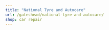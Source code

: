 ```yaml
---
title: "National Tyre and Autocare"
url: /gateshead/national-tyre-and-autocare/
shop: car repair
---
```

